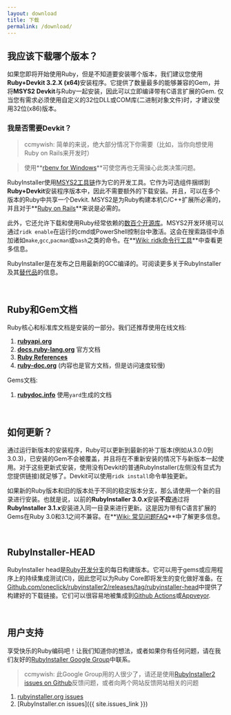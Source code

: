 ```yaml
---
layout: download
title: 下载
permalink: /download/
---
```


## 我应该下载哪个版本？

如果您即将开始使用Ruby，但是不知道要安装哪个版本，我们建议您使用<b>Ruby+Devkit 3.2.X (x64)</b>安装程序。它提供了数量最多的能够兼容的Gem，并将<b>MSYS2 Devkit</b>与Ruby一起安装，因此可以立即编译带有C语言扩展的Gem. 仅当您有需求必须使用自定义的32位DLL或COM库(二进制对象文件)时，才建议使用32位(x86)版本。

### 我是否需要Devkit？

> ccmywish: 简单的来说，绝大部分情况下你需要（比如，当你向想使用Ruby on Rails来开发时）

> 使用**[rbenv for Windows](https://github.com/ccmywish/rbenv-for-windows)**可使您再也无需操心此类决策问题。

RubyInstaller使用[MSYS2工具链](https://www.msys2.org/)作为它的开发工具。它作为可选组件捆绑到<b>Ruby+Devkit</b>安装程序版本中，因此不需要额外的下载安装。并且，可以在多个版本的Ruby中共享一个Devkit. MSYS2是为Ruby构建本机C/C++扩展所必需的，并且对于**[Ruby on Rails](https://rubyonrails.org)**来说是必需的。

此外，它还允许下载和使用Ruby经常依赖的[数百个开源库](https://github.com/msys2/MINGW-packages)。MSYS2开发环境可以通过`ridk enable`在运行的cmd或PowerShell控制台中激活。这会在搜索路径中添加诸如`make`,`gcc`,`pacman`或`bash`之类的命令。在**[Wiki: ridk命令行工具](https://github.com/oneclick/rubyinstaller2/wiki/The-ridk-tool)**中查看更多信息。

RubyInstaller是在发布之日用最新的GCC编译的。可阅读更多关于RubyInstaller及其[替代品](https://rubyinstaller.cn/about/comparison)的信息。

<br>

## Ruby和Gem文档

Ruby核心和标准库文档是安装的一部分。我们还推荐使用在线文档:
1. **[rubyapi.org](https://rubyapi.org/)**
2. **[docs.ruby-lang.org](https://docs.ruby-lang.org/)** 官方文档
3. **[Ruby References](https://rubyreferences.github.io/rubyref/)**
4. **[ruby-doc.org](https://ruby-doc.org/)** (内容也是官方文档，但是访问速度较慢)

Gems文档:
1. **[rubydoc.info](https://rubydoc.info/)** 使用`yard`生成的文档

<br>

## 如何更新？

通过运行新版本的安装程序，Ruby可以更新到最新的补丁版本(例如从3.0.0到3.0.3)，已安装的Gem不会被覆盖，并且将在不重新安装的情况下与新版本一起使用。对于这些更新式安装，使用没有Devkit的普通RubyInstaller(左侧没有显式为您提供链接)就足够了。Devkit可以使用`ridk install`命令单独更新。

如果新的Ruby版本和旧的版本处于不同的稳定版本分支，那么请使用一个新的目录进行安装。也就是说，以前的**RubyInstaller 3.0.x**安装<b>不应</b>通过将**RubyInstaller 3.1.x**安装进入同一目录来进行更新。这是因为带有C语言扩展的Gems在Ruby 3.0和3.1之间不兼容。在**[Wiki: 常见问题FAQ](https://github.com/oneclick/rubyinstaller2/wiki/FAQ#user-content-update-install)**中了解更多信息。

<br>

## RubyInstaller-HEAD

RubyInstaller head是[Ruby开发分支](https://github.com/ruby/ruby/)的每日构建版本。它可以用于gems或应用程序上的持续集成测试(CI)，因此您可以为Ruby Core即将发生的变化做好准备。在[Github.com/oneclick/rubyinstaller2/releases/tag/rubyinstaller-head](https://github.com/oneclick/rubyinstaller2/releases/tag/rubyinstaller-head)中提供了构建好的下载链接。它们可以很容易地被集成到[Github Actions](https://github.com/oneclick/rubyinstaller2/wiki/For-gem-developers#user-content-github-actions)或[Appveyor](https://github.com/oneclick/rubyinstaller2/wiki/For-gem-developers#user-content-appveyor).

<br>

## 用户支持

享受快乐的Ruby编码吧！让我们知道你的想法，或者如果你有任何问题，请在我们友好的[RubyInstaller Google Group](https://groups.google.com/group/rubyinstaller)中联系。

> ccmywish: 此Google Group用的人很少了，请还是使用[RubyInstaller2 issues on Github](https://github.com/oneclick/rubyinstaller2/issues)反馈问题，或者向两个网站反馈网站相关的问题
1. [rubyinstaller.org issues](https://github.com/oneclick/rubyinstaller.org-website/issues)
2. [RubyInstaller.cn issues]({{ site.issues_link }})
